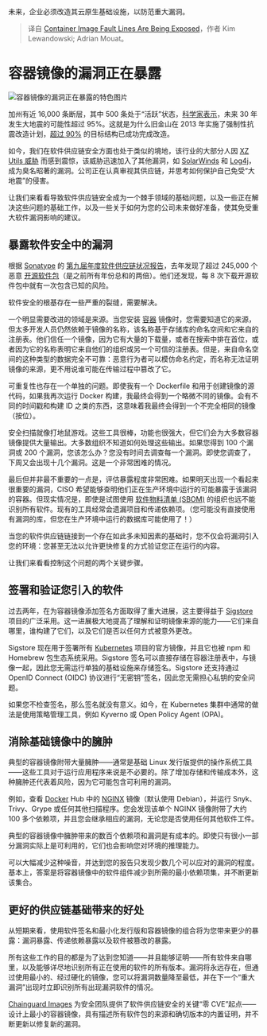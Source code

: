
<!--
title: 容器镜像的缺陷正在暴露
cover: https://cdn.thenewstack.io/media/2024/07/358d615b-container-images-fault-lines-exposed.jpg
-->

未来，企业必须改造其云原生基础设施，以防范重大漏洞。

> 译自 [Container Image Fault Lines Are Being Exposed](https://thenewstack.io/container-image-fault-lines-are-being-exposed/)，作者 Kim Lewandowski; Adrian Mouat。


# 容器镜像的漏洞正在暴露

![容器镜像的漏洞正在暴露的特色图片](https://cdn.thenewstack.io/media/2024/07/358d615b-container-images-fault-lines-exposed-1024x576.jpg)

加州有近 16,000 条断层，其中 500 条处于“活跃”状态，[科学家表示](https://www.californiaresidentialmitigationprogram.com/resources/blog/california-earthquake-probabilities)，未来 30 年发生大地震的可能性超过 95%。这就是为什么旧金山在 2013 年实施了强制性抗震改造计划，[超过 90%](https://www.nbcbayarea.com/investigations/soft-story-retrofits-in-san-francisco/3267556/) 的目标结构已成功完成改造。

如今，我们在软件供应链安全方面也处于类似的境地，该行业的大部分人因 [XZ Utils 威胁](https://www.chainguard.dev/unchained/if-xzs-backdoors-are-inevitable-how-do-we-stay-secure-the-answer-is-move-faster) 而感到震惊，该威胁迅速加入了其他漏洞，如 [SolarWinds](https://thenewstack.io/lessons-learned-from-2021-software-supply-chain-attacks/) 和 [Log4j](https://thenewstack.io/one-year-of-log4j/)，成为臭名昭著的漏洞。公司正在认真审视其供应链，并思考如何保护自己免受“大地震”的侵害。

让我们来看看导致软件供应链安全成为一个棘手领域的基础问题，以及一些正在解决这些问题的基础工作，以及一些关于如何为您的公司未来做好准备，使其免受重大软件漏洞影响的建议。

## 暴露软件安全中的漏洞

根据 [Sonatype](https://www.sonatype.com/?utm_content=inline+mention) 的 [第九届年度软件供应链状况报告](https://www.sonatype.com/state-of-the-software-supply-chain/Introduction)，去年发现了超过 245,000 个恶意 [开源软件包](https://thenewstack.io/do-open-source-obligations-change-with-packaging-ecosystems/)（是之前所有年份总和的两倍）。他们还发现，每 8 次下载开源软件包中就有一次包含已知的风险。

软件安全的根基存在一些严重的裂缝，需要解决。

一个明显需要改进的领域是来源。当您安装 [容器](https://thenewstack.io/containers/) 镜像时，您需要知道它的来源，但太多开发人员仍然依赖于镜像的名称，该名称基于存储库的命名空间和它来自的注册表。他们信任一个镜像，因为它有大量的下载量，或者在搜索中排在首位，或者因为它的名称表明它来自他们的组织或另一个可信的注册表。但是，来自命名空间的这种类型的数据完全不可靠：恶意行为者可以模仿命名约定，而名称无法证明镜像的来源，更不用说谁可能在传输过程中篡改了它。

可重复性也存在一个单独的问题。即使我有一个 Dockerfile 和用于创建镜像的源代码，如果我再次运行 Docker 构建，我最终会得到一个略微不同的镜像。会有不同的时间戳和构建 ID 之类的东西，这意味着我最终会得到一个不完全相同的镜像（按位）。

安全扫描就像打地鼠游戏。这些工具很棒，功能也很强大，但它们会为大多数容器镜像提供大量输出。大多数组织不知道如何处理这些输出。如果您得到 100 个漏洞或 200 个漏洞，您该怎么办？您没有时间去调查每一个漏洞。即使您调查了，下周又会出现十几个漏洞。这是一个非常困难的情况。

最后但并非最不重要的一点是，评估暴露程度非常困难。如果明天出现一个看起来很重要的漏洞，CISO 希望能够查明他们正在生产环境中运行的可能暴露于该漏洞的容器。但现实情况是，即使是试图使用 [软件物料清单 (SBOM)](https://thenewstack.io/a-good-sbom-is-hard-to-find/) 的组织也远不能识别所有软件。现有的工具经常会遗漏项目和传递依赖项。（您可能没有直接使用有漏洞的库，但您在生产环境中运行的数据库可能使用了！）

当您的软件供应链链接到一个存在如此多未知因素的基础时，您不仅会将漏洞引入您的环境：您甚至无法以允许更快修复的方式验证您正在运行的内容。

让我们来看看控制这个问题的两个关键步骤。

## 签署和验证您引入的软件
过去两年，在为容器镜像添加签名方面取得了重大进展，这主要得益于 [Sigstore](https://www.sigstore.dev/) 项目的广泛采用。这一进展极大地提高了理解和证明镜像来源的能力——它们来自哪里，谁构建了它们，以及它们是否以任何方式被意外更改。

Sigstore 现在用于签署所有 [Kubernetes](https://roadmap.sh/kubernetes) 项目的官方镜像，并且它也被 npm 和 Homebrew 包生态系统采用。Sigstore 签名可以直接存储在容器注册表中，与镜像一起，因此您无需运行单独的基础设施来存储签名。Sigstore 还支持通过 OpenID Connect (OIDC) 协议进行“无密钥”签名，因此您无需担心私钥的安全问题。

如果您不检查签名，那么签名就没有意义。如今，在 Kubernetes 集群中通常的做法是使用策略管理工具，例如 Kyverno 或 Open Policy Agent (OPA)。

## 消除基础镜像中的臃肿
典型的容器镜像附带大量臃肿——通常是基础 Linux 发行版提供的操作系统工具——这些工具对于运行应用程序来说是不必要的。除了增加存储和传输成本外，这种臃肿还代表着风险，因为它可能包含可利用的漏洞。

例如，查看 [Docker](https://www.docker.com/?utm_content=inline+mention) Hub 中的 [NGINX](https://www.nginx.com?utm_content=inline+mention) 镜像（默认使用 Debian），并运行 Snyk、Trivy、Grype 或任何其他扫描程序。您会发现该单个 NGINX 镜像附带了大约 100 多个依赖项，并且您会继承相应的漏洞，无论您是否使用任何其他软件工件。

典型的容器镜像中臃肿带来的数百个依赖项和漏洞是有成本的。即使只有很小一部分漏洞实际上是可利用的，它们也会影响您对环境的推理能力。

可以大幅减少这种噪音，并达到您的报告只发现少数几个可以应对的漏洞的程度。基本上，答案是将容器镜像中的软件组件减少到所需的最小依赖项集，并不断更新该集合。

## 更好的供应链基础带来的好处
从短期来看，使用软件签名和最小化发行版和容器镜像的组合将为您带来更少的暴露：漏洞暴露、传递依赖暴露以及软件被篡改的暴露。

所有这些工作的目的都是为了达到您知道——并且能够证明——所有软件来自哪里，以及能够详尽地识别所有正在使用的软件的所有版本。漏洞将永远存在，但通过使用最小的、经过硬化的镜像，您可以将漏洞数量降至最低，并在下一个“重大漏洞”出现时立即识别所有出现漏洞软件的情况。

[Chainguard Images](https://www.chainguard.dev/chainguard-images) 为安全团队提供了软件供应链安全的关键“零 CVE”起点——设计上最小的容器镜像，具有描述所有软件包的来源和确切版本的内置证明，并不断更新以修复新的漏洞。